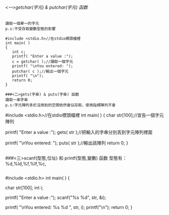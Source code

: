 ###### <一>getchar(字元) & putchar(字元) 函数

```
讀取一個單一的字元
p.s:不受存取變數型態的影響
```
```
#include <stdio.h>//在stdio標頭檔裡
int main( )
{
   int c;
   printf( "Enter a value :");
   c = getchar( );//讀取一個字元
   printf( "\nYou entered: ");
   putchar( c );//輸出一個字元
   printf( "\n");
   return 0;
}
```
```
###<二>gets(字串) & puts(字串) 函数
讀取一串字串
p.s:字元陣列多於沒用到的空間依然會佔存取，使用指標陣列不會
```
#include <stdio.h>//在stdio標頭檔裡
int main( )
{
   char str[100];//宣告一個字元陣列
 
   printf( "Enter a value :");
   gets( str );//把輸入的字串分別丟到字元陣列裡面
 
   printf( "\nYou entered: ");
   puts( str );//輸出該陣列
   return 0;
}
```
```
###<三>scanf(型態,位址) 和 printf(型態,變數) 函数
型態有：%d,%ld,%f,%lf,%c,
```
```
#include <stdio.h>
int main( ) {
 
   char str[100];
   int i;
 
   printf( "Enter a value :");
   scanf("%s %d", str, &i);
 
   printf( "\nYou entered: %s %d ", str, i);
   printf("\n");
   return 0;
}
```
```

```





